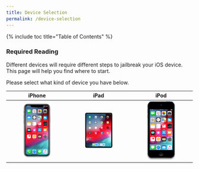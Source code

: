 ```yaml
---
title: Device Selection
permalink: /device-selection
---
```


{% include toc title="Table of Contents" %}

### Required Reading

Different devices will require different steps to jailbreak your iOS device. This page will help you find where to start.

Please select what kind of device you have below.

<table>
  <colgroup>
    <col span="1" style="width: 33%;">
    <col span="1" style="width: 33%;">
    <col span="1" style="width: 34%;">
  </colgroup>
  <thead>
    <tr>
      <th style="text-align: center; font-weight: bold;">iPhone</th>
      <th style="text-align: center; font-weight: bold;">iPad</th>
      <th style="text-align: center; font-weight: bold;">iPod</th>
    </tr>
  </thead>
  <tbody>
    <tr>
      <td style="text-align: center; font-weight: bold;"><a href="device-selection-(iphone)"><img src="/assets/images/iPhone11,2.png" alt="" width="50%"></a></td>
      <td style="text-align: center; font-weight: bold;"><a href="device-selection-(ipad)"><img src="/assets/images/iPad8,7.png" alt="" width="50%"></a></td>
      <td style="text-align: center; font-weight: bold;"><a href="device-selection-(ipod)"><img src="/assets/images/iPod9,1.png" alt="" width="50%"></a></td>
    </tr>
  </tbody>
</table>
